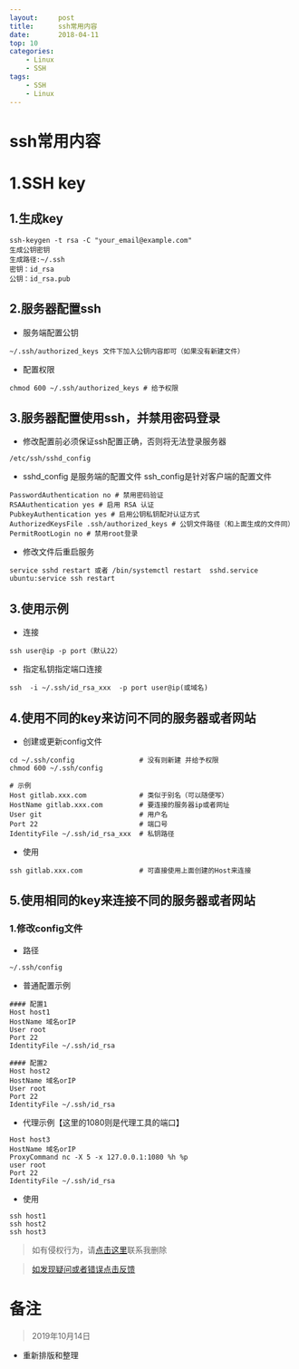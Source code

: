 ```yaml
---
layout:     post
title:      ssh常用内容
date:       2018-04-11
top: 10
categories:
    - Linux
    - SSH
tags:
    - SSH
    - Linux
---
```

# ssh常用内容
# 1.SSH key

## 1.生成key
```
ssh-keygen -t rsa -C "your_email@example.com"
生成公钥密钥
生成路径:~/.ssh
密钥：id_rsa
公钥：id_rsa.pub
```
## 2.服务器配置ssh
- 服务端配置公钥
```
~/.ssh/authorized_keys 文件下加入公钥内容即可（如果没有新建文件）
```

- 配置权限
```
chmod 600 ~/.ssh/authorized_keys # 给予权限
```

## 3.服务器配置使用ssh，并禁用密码登录

- 修改配置前必须保证ssh配置正确，否则将无法登录服务器
```
/etc/ssh/sshd_config
```

- sshd_config 是服务端的配置文件 ssh_config是针对客户端的配置文件
```
PasswordAuthentication no # 禁用密码验证
RSAAuthentication yes # 启用 RSA 认证
PubkeyAuthentication yes # 启用公钥私钥配对认证方式
AuthorizedKeysFile .ssh/authorized_keys # 公钥文件路径（和上面生成的文件同）
PermitRootLogin no # 禁用root登录
```

- 修改文件后重启服务
```
service sshd restart 或者 /bin/systemctl restart  sshd.service
ubuntu:service ssh restart
```

## 3.使用示例
- 连接
```
ssh user@ip -p port（默认22）
```

- 指定私钥指定端口连接
```
ssh  -i ~/.ssh/id_rsa_xxx  -p port user@ip(或域名)
```
## 4.使用不同的key来访问不同的服务器或者网站

- 创建或更新config文件
```
cd ~/.ssh/config                # 没有则新建 并给予权限
chmod 600 ~/.ssh/config

# 示例
Host gitlab.xxx.com             # 类似于别名（可以随便写）
HostName gitlab.xxx.com         # 要连接的服务器ip或者网址
User git                        # 用户名
Port 22                         # 端口号
IdentityFile ~/.ssh/id_rsa_xxx  # 私钥路径
```

- 使用
```
ssh gitlab.xxx.com              # 可直接使用上面创建的Host来连接
```

## 5.使用相同的key来连接不同的服务器或者网站
### 1.修改config文件
- 路径
```
~/.ssh/config
```
- 普通配置示例
```
#### 配置1
Host host1
HostName 域名orIP
User root
Port 22
IdentityFile ~/.ssh/id_rsa

#### 配置2
Host host2
HostName 域名orIP
User root
Port 22
IdentityFile ~/.ssh/id_rsa
```

- 代理示例【这里的1080则是代理工具的端口】
```
Host host3
HostName 域名orIP
ProxyCommand nc -X 5 -x 127.0.0.1:1080 %h %p
user root
Port 22
IdentityFile ~/.ssh/id_rsa
```

- 使用
```
ssh host1
ssh host2
ssh host3
```

>如有侵权行为，请[点击这里](https://github.com/cooper-q/MattMeng_hexo/issues)联系我删除

>[如发现疑问或者错误点击反馈](https://github.com/cooper-q/MattMeng_hexo/issues)

# 备注
>2019年10月14日
- 重新排版和整理

